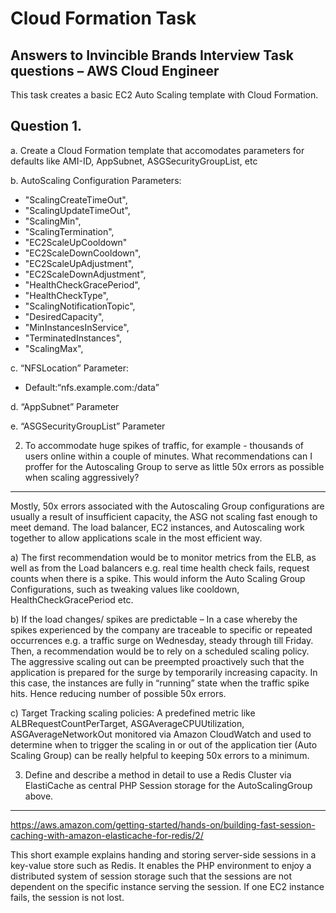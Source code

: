 # Cloud Formation Task

**Answers to Invincible Brands Interview Task questions – AWS Cloud Engineer**
---

This task creates a basic EC2 Auto Scaling template with Cloud Formation. 

Question 1.
---

a. Create a Cloud Formation template that accomodates parameters for defaults like AMI-ID, AppSubnet, ASGSecurityGroupList, etc

b. AutoScaling Configuration Parameters:
- "ScalingCreateTimeOut",
- "ScalingUpdateTimeOut",
- "ScalingMin",
- "ScalingTermination",
- "EC2ScaleUpCooldown"
- "EC2ScaleDownCooldown",
- "EC2ScaleUpAdjustment",
- "EC2ScaleDownAdjustment",
- "HealthCheckGracePeriod",
- "HealthCheckType",
- "ScalingNotificationTopic",
- "DesiredCapacity",
- "MinInstancesInService",
- "TerminatedInstances",
- "ScalingMax",

c. “NFSLocation” Parameter:
- Default:“nfs.example.com:/data”

d. “AppSubnet” Parameter

e. “ASGSecurityGroupList” Parameter





2. To accommodate huge spikes of traffic, for example - thousands of users online within a couple of minutes. What recommendations can I proffer for the Autoscaling Group to serve as little 50x errors as possible when scaling aggressively?
---

Mostly, 50x errors associated with the Autoscaling Group configurations are usually a result of insufficient capacity, the ASG not scaling fast enough to meet demand. The load balancer, EC2 instances, and Autoscaling work together to allow applications scale in the most efficient way.

a)	The first recommendation would be to monitor metrics from the ELB, as well as from the Load balancers e.g. real time health check fails, request counts when there is a spike. This would inform the Auto Scaling Group Configurations, such as tweaking values like cooldown, HealthCheckGracePeriod etc.

b)	If the load changes/ spikes are predictable – In a case whereby the spikes experienced by the company are traceable to specific or repeated occurrences e.g. a traffic surge on Wednesday, steady through till Friday. Then, a recommendation would be to rely on a scheduled scaling policy. The aggressive scaling out can be preempted proactively such that the application is prepared for the surge by temporarily increasing capacity. In this case, the instances are fully in “running” state when the traffic spike hits. Hence reducing number of possible 50x errors.

c)	Target Tracking scaling policies: A predefined metric like ALBRequestCountPerTarget, ASGAverageCPUUtilization, ASGAverageNetworkOut monitored via Amazon CloudWatch and used to determine when to trigger the scaling in or out of the application tier (Auto Scaling Group) can be really helpful to keeping 50x errors to a minimum.

3. Define and describe a method in detail to use a Redis Cluster via ElastiCache as central PHP Session storage for the AutoScalingGroup above.
---

https://aws.amazon.com/getting-started/hands-on/building-fast-session-caching-with-amazon-elasticache-for-redis/2/

This short example explains handing and storing server-side sessions in a key-value store such as Redis. It enables the PHP environment to enjoy a distributed system of session storage such that the sessions are not dependent on the specific instance serving the session. If one EC2 instance fails, the session is not lost.


